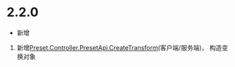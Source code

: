 # 2.2.0

- 新增

1. 新增[Preset.Controller.PresetApi.CreateTransform](../预设管理/PresetApi.md#createtransform)(客户端/服务端)， 构造变换对象<!--by czk-->

